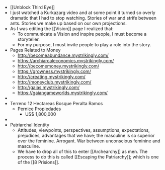 - [[Unblock Third Eye]]
- I just watched a Kurkazarg video and at some point it turned so overly dramatic that I had to stop watching. Stories of war and strife between ants. Stories we make up based on our own projections.
- As I was editing the [[Vision]] page I realized that:
	- To communicate a Vision and inspire people, I must become a storyteller.
	- For my purpose, I must invite people to play a role into the story.
- Pages Related to Money
	- http://becomeabundance.mystrikingly.com/
	- https://archiarcaleconomics.mystrikingly.com/
	- http://becomemoney.mystrikingly.com/
	- https://growness.mystrikingly.com/
	- http://creating.mystrikingly.com/
	- http://moneyclub.mystrikingly.com/
	- http://gaias.mystrikingly.com/
	- https://gaiangameworlds.mystrikingly.com/
-
- Terreno 12 Hectareas Bosque Peralta Ramos
	- Pernice Propiedades
		- US$ 1,800,000
-
- Patriarchal Identity
	- Attitudes, viewpoints, perspectives, assumptions, expectations, prejudices, advantages that we have; the masculine is so superior over the feminine. Arrogant. War between unconscious feminine and masculine.
	- We have to drop all of this to enter [[Archearchy]] as men. The process to do this is called [[Escaping the Patriarchy]]; which is one of the [[8 Prisions]].